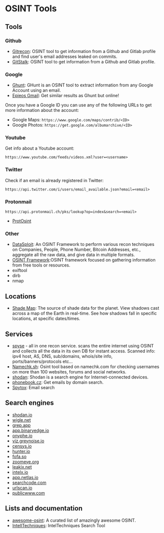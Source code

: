 # OSINT Tools

## Tools

### Github

- [Gitrecon](https://github.com/GONZOsint/gitrecon): OSINT tool to get information from a Github and Gitlab profile and find user's email addresses leaked on commits.
- [GitStalk](https://github.com/un1k0n/GitStalk): OSINT tool to get information from a Github and Gitlab profile.

### Google

- [Ghunt](https://github.com/mxrch/GHunt): GHunt is an OSINT tool to extract information from any Google Account using an email.
- [Epieos Gmail](https://tools.epieos.com/email.php): Get similar results as Ghunt but online! 

Once you have a Google ID you can use any of the following URLs to get more information about the account:

- Google Maps: `https://www.google.com/maps/contrib/<ID>`
- Google Photos: `https://get.google.com/albumarchive/<ID>`

### Youtube

Get info about a Youtube account:

`https://www.youtube.com/feeds/videos.xml?user=<username>`

### Twitter

Check if an email is already registered in Twitter:

`https://api.twitter.com/i/users/email_available.json?email=<email>`

### Protonmail

`https://api.protonmail.ch/pks/lookup?op=index&search=<email>`

- [ProtOsint](https://github.com/pixelbubble/ProtOSINT)

### Other

- [DataSploit](https://github.com/DataSploit/datasploit): An OSINT Framework to perform various recon techniques on Companies, People, Phone Number, Bitcoin Addresses, etc., aggregate all the raw data, and give data in multiple formats.
- [OSINT Framework](https://github.com/lockfale/OSINT-Framework):OSINT framework focused on gathering information from free tools or resources.
- exiftool
- dirb
- nmap

## Locations

- [Shade Map](https://shademap.app/): The source of shade data for the planet. View shadows cast across a map of the Earth in real-time. See how shadows fall in specific locations, at specific dates/times.

## Services
- [spyse](https://spyse.com/) - all in one recon service. scans the entire internet using OSINT and collects all the data in its own DB for instant access. Scanned info: ipv4 host, AS, DNS, sub/domains, whois/site info, ports/banners/protocols etc... 
- [Namechk.sh](https://github.com/HA71/Namechk): Osint tool based on namechk.com for checking usernames on more than 100 websites, forums and social networks.
- [shodan](https://shodan.io): Shodan is a search engine for Internet-connected devices.
- [phonebook.cz](https://phonebook.cz/): Get emails by domain search.
- [Spytox](https://www.spytox.com/email-search): Email search

## Search engines

- [shodan.io](https://shodan.io)
- [wigle.net](https://wigle.net)
- [grep.app](https://grep.app)
- [app.binaryedge.io](https://app.binaryedge.io)
- [onyphe.io](https://onyphe.io)
- [viz.greynoise.io](https://viz.greynoise.io)
- [censys.io](https://censys.io)
- [hunter.io](https://hunter.io)
- [fofa.so](https://fofa.so)
- [zoomeye.org](https://zoomeye.org)
- [leakix.net](https://leakix.net)
- [intelx.io](https://intelx.io)
- [app.netlas.io](https://app.netlas.io)
- [searchcode.com](https://searchcode.com)
- [urlscan.io](https://urlscan.io)
- [publicwww.com](https://publicwww.com)

## Lists and documentation
- [awesome-osint](https://github.com/jivoi/awesome-osint): A curated list of amazingly awesome OSINT.
- [IntellTechniques](https://inteltechniques.com/menu.html): IntelTechniques Search Tool